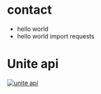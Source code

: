 # contact

* hello world
* hello world
import requests

# Unite api
[![unite api](https://www.google.com/url?sa=i&url=https%3A%2F%2Fwww.publisher-collective.com%2Four-sites%2Funite-api%2F&psig=AOvVaw1-E04V9Av6LWra3G4b43Bl&ust=1724219512865000&source=images&cd=vfe&opi=89978449&ved=0CBIQjRxqFwoTCOiuo67wgogDFQAAAAAdAAAAABAZ)](https://uniteapi.dev/)